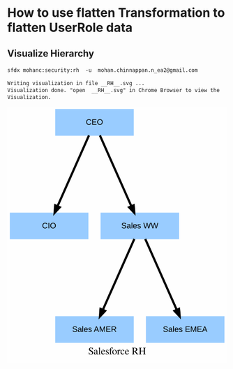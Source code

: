 # How to use flatten Transformation to flatten UserRole data

## Visualize Hierarchy 
```
sfdx mohanc:security:rh  -u  mohan.chinnappan.n_ea2@gmail.com
```
```
Writing visualization in file __RH__.svg ...
Visualization done. "open  __RH__.svg" in Chrome Browser to view the Visualization.

```
![RH](img/__RH__.svg)




